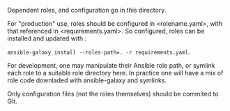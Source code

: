 Dependent roles, and configuration go in this directory.

For "production" use, roles should be configured in <rolename.yaml>, with that referenced in <requirements.yaml>. So configured, roles can be installed and updated with :

`ansible-galaxy install --roles-path=. -r requirements.yaml`.

For development, one may manipulate their Ansible role path, or symlink each role to a suitable role directory here. In practice one will have a mix of role code downladed with ansible-galaxy and symlinks.

Only configuration files (not the roles themselves) should be commited to Git.

